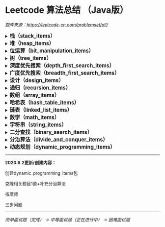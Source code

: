# Leetcode 算法总结 （Java版）

*题库来源：https://leetcode-cn.com/problemset/all/*

<details>
    <summary><big><b>栈（stack_items）</b></big></summary><br/>
    &ensp;&ensp;用两个栈实现队列（Implement_queue_with_two_stacks.java）<br/>
    &ensp;&ensp;滑动窗口的最大值（Maximum_value_of_sliding_window.java）<br/>
    &ensp;&ensp;包含min函数的栈（The_stack_containing_the_min_function.java）<br/>
</details>

<details>
    <summary><big><b>堆（heap_items）</b></big></summary><br/>
    &ensp;&ensp;最小的k个数（The_smallest_k_number.java）<br/>
</details>


<details>
    <summary><big><b>位运算（bit_manipulation_items）</b></big></summary><br/>
    &ensp;&ensp;数组中出现次数超过一半的数字（More_than_half_of_the_occurrences_in_the_array.java）<br/>
    &ensp;&ensp;二进制中1的个数（The_number_of_1s_in_binary.java）<br/>
    &ensp;&ensp;主要元素（Main_element.java）<br/>
    &ensp;&ensp;消失的数字（Disappearing_number.java）<br/>
    &ensp;&ensp;不用加号的加法（Addition_without_plus_sign.java）<br/>
    &ensp;&ensp;最大数值（Maximum_value.java）<br/>
    &ensp;&ensp;配对交换（Pair_exchange.java）<br/>
    &ensp;&ensp;整数转化（Integer_conversion.java）<br/>
    &ensp;&ensp;翻转数位（Flip_digital.java）<br/>
    &ensp;&ensp;插入（insert.java）<br/>
</details>
<details>
    <summary><big><b>树（tree_items）</b></big></summary><br/>
    &ensp;&ensp;二叉树的最近公共祖先（The_nearest_public_ancestor_of_the_binary_tree.java）<br/>
    &ensp;&ensp;二叉搜索树的最近公共祖先（The_nearest_common_ancestor_of_the_binary_search_tree.java）<br/>
    &ensp;&ensp;平衡二叉树（Balanced_binary_tree.java）<br/>
    &ensp;&ensp;二叉搜索树的第k大节点（The_k_th_largest_node_of_the_binary_search_tree.java）<br/>
	&ensp;&ensp;从上到下打印二叉树II（Print_a_binary_tree_from_top_to_bottom_II.java）<br/>
	&ensp;&ensp;对称的二叉树（Symmetric_binary_tree.java）<br/>
	&ensp;&ensp;二叉树的镜像（Mirror_of_the_binary_tree.java）<br/>
	&ensp;&ensp;检查平衡性（Check_balance.java）<br/>
	&ensp;&ensp;最小高度树（Minimum_height_tree.java）<br/>
	&ensp;&ensp;BiNode（BiNode.java）<br/>
</details>

<details>
    <summary><big><b>深度优先搜索（depth_first_search_items）</b></big></summary><br/>
    &ensp;&ensp;平衡二叉树（Balanced_binary_tree.java）<br/>
	&ensp;&ensp;检查平衡性（Check_balance.java）<br/>
	&ensp;&ensp;最小高度树（Minimum_height_tree.java）<br/>
	&ensp;&ensp;颜色填充（Color_fill.java）<br/>
</details>


<details>
    <summary><big><b>广度优先搜索（breadth_first_search_items）</b></big></summary><br/>
    &ensp;&ensp;从上到下打印二叉树II（Print_a_binary_tree_from_top_to_bottom_II.java）<br/>
</details>

<details>
    <summary><big><b>设计（design_items）</b></big></summary><br/>
    &ensp;&ensp;包含min函数的栈（The_stack_containing_the_min_function.java）<br/>
	&ensp;&ensp;用两个栈实现队列（Implement_queue_with_two_stacks.java）<br/>
	&ensp;&ensp;动物收容所（Animal_shelter.java）<br/>
	&ensp;&ensp;三合一（TripleInOne.java）<br/>
</details>

<details>
    <summary><big><b>递归（recursion_items）</b></big></summary><br/>
    &ensp;&ensp;BiNode（BiNode.java）<br/>
	&ensp;&ensp;汉诺塔问题（Hanoi_problem.java）<br/>
	&ensp;&ensp;跳水板（Diving_board.java）<br/>
	&ensp;&ensp;青蛙跳台阶问题（Frog_jumping_steps.java）<br/>
</details>
<details>
    &ensp;&ensp;<summary><big><b>数组（array_items）</b></big></summary><br/>
    &ensp;&ensp;主要元素（Main_element.java）<br/>
	&ensp;&ensp;消失的数字（Disappearing_number.java）<br/>
    &ensp;&ensp;合并排序的数组（Merge_sorted_array.java）<br/>
    &ensp;&ensp;连续数列（Continuous_sequence.java）<br/>
    &ensp;&ensp;珠玑妙算（Abacus.java）<br/>
    &ensp;&ensp;0～n-1中缺失的数字（Numbers_missing_from_0_to_n_1.java）<br/>
    &ensp;&ensp;顺时针打印矩阵（Print_matrix_clockwise.java）<br/>
    &ensp;&ensp;数组中重复的数字（Repeating_numbers_in_the_array.java）<br/>
</details>

<details>
    &ensp;&ensp;<summary><big><b>哈希表（hash_table_items）</b></big></summary><br/>
    &ensp;&ensp;第一个只出现一次的字符（The_first_character_that_appears_only_once.java）<br/>
    &ensp;&ensp;数组中重复的数字（Repeating_numbers_in_the_array.java）<br/>
    &ensp;&ensp;回文排列（Palindrome.java）<br/>
</details>


<details>
    &ensp;&ensp;<summary><big><b>链表（linked_list_items）</b></big></summary><br/>
    &ensp;&ensp;返回倒数第 k 个节点（Returns_the_penultimate_k_th_node.java）<br/>
    &ensp;&ensp;两个链表的第一个公共节点（The_first_common_node_of_two_linked_lists.java）<br/>
    &ensp;&ensp;删除链表的节点（Delete_the_node_of_the_linked_list.java）<br/>
    &ensp;&ensp;反转链表（Reverse_linked_list.java）<br/>
    &ensp;&ensp;回文链表（Palindrome_list.java）<br/>
    &ensp;&ensp;移除重复节点（Remove_duplicate_nodes.java）<br/>
</details>

<details>
    &ensp;&ensp;<summary><big><b>数学（math_items）</b></big></summary><br/>
    &ensp;&ensp;消失的数字（Disappearing_number.java）<br/>
    &ensp;&ensp;最大数值（Maximum_value.java）<br/>
    &ensp;&ensp;阶乘尾数（Factorial_mantissa.java）<br/>
    &ensp;&ensp;打印从1到最大的n位数（Print_n_digits_from_1_to_maximum.java）<br/>
</details>

<details>
    &ensp;&ensp;<summary><big><b>字符串（string_items）</b></big></summary><br/>
    &ensp;&ensp;回文排列（Palindrome.java）<br/>
    &ensp;&ensp;翻转单词顺序（Flip_word_order.java）<br/>
    &ensp;&ensp;字符串轮转（String_rotation.java）<br/>
    &ensp;&ensp;URL化（URLization.java）<br/>
</details>

<details>
    &ensp;&ensp;<summary><big><b>二分查找（binary_search_items）</b></big></summary><br/>
    &ensp;&ensp;0～n-1中缺失的数字（Numbers_missing_from_0_to_n_1.java）<br/>
    &ensp;&ensp;旋转数组的最小数字（Rotate_the_smallest_number_of_an_array.java）<br/> 
    &ensp;&ensp;稀疏数组搜索（Sparse_array_search.java）<br/>
</details>

<details>
    &ensp;&ensp;<summary><big><b>分治算法（divide_and_conquer_items）</b></big></summary><br/>
    &ensp;&ensp;最小的k个数（The_smallest_k_number.java）<br/>
    &ensp;&ensp;数组中出现次数超过一半的数字（More_than_half_of_the_occurrences_in_the_array.java）<br/>
    &ensp;&ensp;主要元素（Main_element.java）<br/>
    &ensp;&ensp;连续数列（Continuous_sequence.java）<br/>
</details>
<details>
    &ensp;&ensp;<summary><big><b>动态规划（dynamic_programming_items）</b></big></summary><br/>
    &ensp;&ensp;连续数列（Continuous_sequence.java）<br/> 
    &ensp;&ensp;按摩师（Masseur.java）<br/>  
    &ensp;&ensp;三步问题（Three_step_problem.java）<br/>
</details>

---

**2020.6.2更新/创建内容：**

创建dynamic_programming_items包

克隆相关题目1道+补充分治算法

按摩师

三步问题

------

*简单面试题（完成） -> 中等面试题（正在进行中） -> 困难面试题*